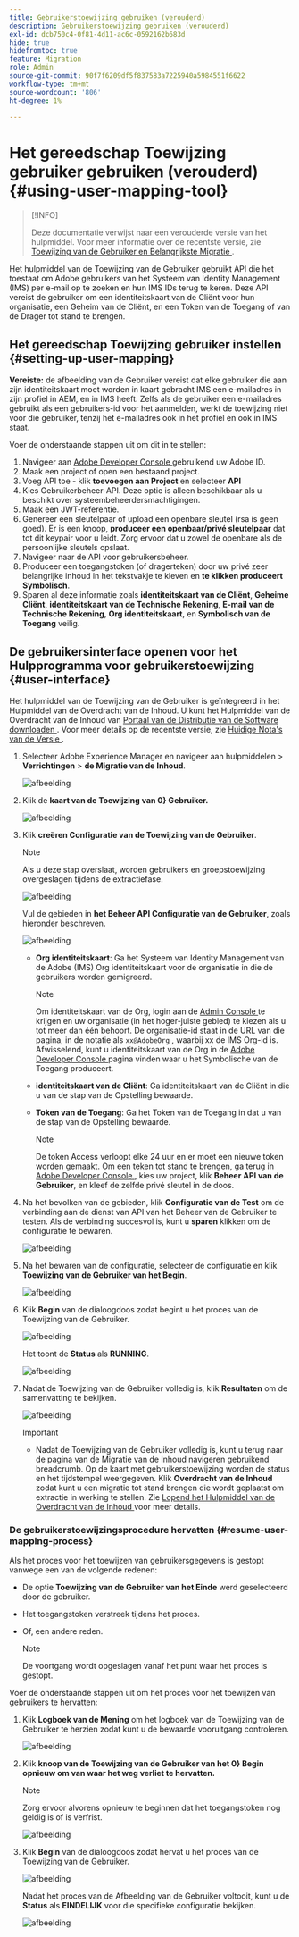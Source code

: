 ```yaml
---
title: Gebruikerstoewijzing gebruiken (verouderd)
description: Gebruikerstoewijzing gebruiken (verouderd)
exl-id: dcb750c4-0f81-4d11-ac6c-0592162b683d
hide: true
hidefromtoc: true
feature: Migration
role: Admin
source-git-commit: 90f7f6209df5f837583a7225940a5984551f6622
workflow-type: tm+mt
source-wordcount: '806'
ht-degree: 1%

---
```


# Het gereedschap Toewijzing gebruiker gebruiken (verouderd) {#using-user-mapping-tool}

>[!INFO]
>
>Deze documentatie verwijst naar een verouderde versie van het hulpmiddel. Voor meer informatie over de recentste versie, zie [ Toewijzing van de Gebruiker en Belangrijkste Migratie ](/help/journey-migration/content-transfer-tool/using-content-transfer-tool/user-mapping-and-migration.md).

Het hulpmiddel van de Toewijzing van de Gebruiker gebruikt API die het toestaat om Adobe gebruikers van het Systeem van Identity Management (IMS) per e-mail op te zoeken en hun IMS IDs terug te keren. Deze API vereist de gebruiker om een identiteitskaart van de Cliënt voor hun organisatie, een Geheim van de Cliënt, en een Token van de Toegang of van de Drager tot stand te brengen.

## Het gereedschap Toewijzing gebruiker instellen {#setting-up-user-mapping}

**Vereiste:** de afbeelding van de Gebruiker vereist dat elke gebruiker die aan zijn identiteitskaart moet worden in kaart gebracht IMS een e-mailadres in zijn profiel in AEM, en in IMS heeft. Zelfs als de gebruiker een e-mailadres gebruikt als een gebruikers-id voor het aanmelden, werkt de toewijzing niet voor die gebruiker, tenzij het e-mailadres ook in het profiel en ook in IMS staat.

Voer de onderstaande stappen uit om dit in te stellen:

1. Navigeer aan [ Adobe Developer Console ](https://developer.adobe.com/console/) gebruikend uw Adobe ID.
1. Maak een project of open een bestaand project.
1. Voeg API toe - klik **toevoegen aan Project** en selecteer **API**
1. Kies Gebruikerbeheer-API. Deze optie is alleen beschikbaar als u beschikt over systeembeheerdersmachtigingen.
1. Maak een JWT-referentie.
1. Genereer een sleutelpaar of upload een openbare sleutel (rsa is geen goed). Er is een knoop, **produceer een openbaar/privé sleutelpaar** dat tot dit keypair voor u leidt. Zorg ervoor dat u zowel de openbare als de persoonlijke sleutels opslaat.
1. Navigeer naar de API voor gebruikersbeheer.
1. Produceer een toegangstoken (of dragerteken) door uw privé zeer belangrijke inhoud in het tekstvakje te kleven en **te klikken produceert Symbolisch**.
1. Sparen al deze informatie zoals **identiteitskaart van de Cliënt**, **Geheime Cliënt**, **identiteitskaart van de Technische Rekening**, **E-mail van de Technische Rekening**, **Org identiteitskaart**, en **Symbolisch van de Toegang** veilig.

## De gebruikersinterface openen voor het Hulpprogramma voor gebruikerstoewijzing {#user-interface}

Het hulpmiddel van de Toewijzing van de Gebruiker is geïntegreerd in het Hulpmiddel van de Overdracht van de Inhoud. U kunt het Hulpmiddel van de Overdracht van de Inhoud van [ Portaal van de Distributie van de Software downloaden ](https://experience.adobe.com/#/downloads/content/software-distribution/en/aemcloud.html). Voor meer details op de recentste versie, zie [ Huidige Nota&#39;s van de Versie ](/help/release-notes/release-notes-cloud/release-notes-current.md).

1. Selecteer Adobe Experience Manager en navigeer aan hulpmiddelen > **Verrichtingen** > **de Migratie van de Inhoud**.

   ![afbeelding](/help/journey-migration/content-transfer-tool/assets-user-mapping/user-mapping-access1.png)

1. Klik de **kaart van de Toewijzing van 0} Gebruiker.**

   ![afbeelding](/help/journey-migration/content-transfer-tool/assets-user-mapping/user-mapping-access2.png)

1. Klik **creëren Configuratie van de Toewijzing van de Gebruiker**.

   >[!NOTE]
   >Als u deze stap overslaat, worden gebruikers en groepstoewijzing overgeslagen tijdens de extractiefase.

   ![afbeelding](/help/journey-migration/content-transfer-tool/assets-user-mapping/user-mapping-access5.png)

   Vul de gebieden in **het Beheer API Configuratie van de Gebruiker**, zoals hieronder beschreven.

   ![afbeelding](/help/journey-migration/content-transfer-tool/assets-user-mapping/user-mapping-access3.png)


   * **Org identiteitskaart**: Ga het Systeem van Identity Management van de Adobe (IMS) Org identiteitskaart voor de organisatie in die de gebruikers worden gemigreerd.

     >[!NOTE]
     >Om identiteitskaart van de Org, login aan de [ Admin Console ](https://adminconsole.adobe.com/) te krijgen en uw organisatie (in het hoger-juiste gebied) te kiezen als u tot meer dan één behoort. De organisatie-id staat in de URL van die pagina, in de notatie als `xx@AdobeOrg` , waarbij xx de IMS Org-id is. Afwisselend, kunt u identiteitskaart van de Org in de [ Adobe Developer Console ](https://developer.adobe.com/console/) pagina vinden waar u het Symbolische van de Toegang produceert.

   * **identiteitskaart van de Cliënt**: Ga identiteitskaart van de Cliënt in die u van de stap van de Opstelling bewaarde.

   * **Token van de Toegang**: Ga het Token van de Toegang in dat u van de stap van de Opstelling bewaarde.

     >[!NOTE]
     >De token Access verloopt elke 24 uur en er moet een nieuwe token worden gemaakt. Om een teken tot stand te brengen, ga terug in [ Adobe Developer Console ](https://developer.adobe.com/console/), kies uw project, klik **Beheer API van de Gebruiker**, en kleef de zelfde privé sleutel in de doos.

1. Na het bevolken van de gebieden, klik **Configuratie van de Test** om de verbinding aan de dienst van API van het Beheer van de Gebruiker te testen. Als de verbinding succesvol is, kunt u **sparen** klikken om de configuratie te bewaren.

   ![afbeelding](/help/journey-migration/content-transfer-tool/assets-user-mapping/user-mapping-access4.png)

1. Na het bewaren van de configuratie, selecteer de configuratie en klik **Toewijzing van de Gebruiker van het Begin**.

   ![afbeelding](/help/journey-migration/content-transfer-tool/assets-user-mapping/user-mapping-landing4.png)

1. Klik **Begin** van de dialoogdoos zodat begint u het proces van de Toewijzing van de Gebruiker.

   ![afbeelding](/help/journey-migration/content-transfer-tool/assets-user-mapping/resume-user-mapping3.png)

   Het toont de **Status** als **RUNNING**.

   ![afbeelding](/help/journey-migration/content-transfer-tool/assets-user-mapping/user-mapping-start1.png)


1. Nadat de Toewijzing van de Gebruiker volledig is, klik **Resultaten** om de samenvatting te bekijken.

   ![afbeelding](/help/journey-migration/content-transfer-tool/assets-user-mapping/user-mapping-landing5.png)

   >[!IMPORTANT]
   >
   >* Nadat de Toewijzing van de Gebruiker volledig is, kunt u terug naar de pagina van de Migratie van de Inhoud navigeren gebruikend breadcrumb. Op de kaart met gebruikerstoewijzing worden de status en het tijdstempel weergegeven. Klik **Overdracht van de Inhoud** zodat kunt u een migratie tot stand brengen die wordt geplaatst om extractie in werking te stellen. Zie [ Lopend het Hulpmiddel van de Overdracht van de Inhoud ](https://experienceleague.adobe.com/docs/experience-manager-cloud-service/content/migration-journey/cloud-migration/content-transfer-tool/getting-started-content-transfer-tool.html#running-tool) voor meer details.

### De gebruikerstoewijzingsprocedure hervatten {#resume-user-mapping-process}

Als het proces voor het toewijzen van gebruikersgegevens is gestopt vanwege een van de volgende redenen:

* De optie **Toewijzing van de Gebruiker van het Einde** werd geselecteerd door de gebruiker.
* Het toegangstoken verstreek tijdens het proces.
* Of, een andere reden.

  >[!NOTE]
  >De voortgang wordt opgeslagen vanaf het punt waar het proces is gestopt.

Voer de onderstaande stappen uit om het proces voor het toewijzen van gebruikers te hervatten:

1. Klik **Logboek van de Mening** om het logboek van de Toewijzing van de Gebruiker te herzien zodat kunt u de bewaarde vooruitgang controleren.

   ![afbeelding](/help/journey-migration/content-transfer-tool/assets-user-mapping/resume-user-mapping1.png)

1. Klik **knoop van de Toewijzing van de Gebruiker van het 0} Begin opnieuw om van waar het weg verliet te hervatten.**

   >[!NOTE]
   >Zorg ervoor alvorens opnieuw te beginnen dat het toegangstoken nog geldig is of is verfrist.

   ![afbeelding](/help/journey-migration/content-transfer-tool/assets-user-mapping/resume-user-mapping2.png)

1. Klik **Begin** van de dialoogdoos zodat hervat u het proces van de Toewijzing van de Gebruiker.

   ![afbeelding](/help/journey-migration/content-transfer-tool/assets-user-mapping/resume-user-mapping3.png)

   Nadat het proces van de Afbeelding van de Gebruiker voltooit, kunt u de **Status** als **EINDELIJK** voor die specifieke configuratie bekijken.

   ![afbeelding](/help/journey-migration/content-transfer-tool/assets-user-mapping/resume-user-mapping4.png)
